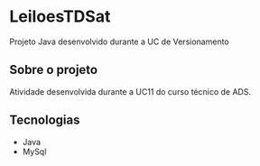 # LeiloesTDSat
Projeto Java desenvolvido durante a UC de Versionamento

## Sobre o projeto
Atividade desenvolvida durante a UC11 do curso técnico de ADS.

## Tecnologias
- Java
- MySql
